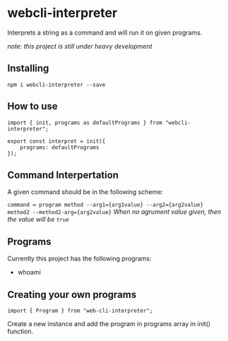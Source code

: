 # webcli-interpreter

Interprets a string as a command and will run it on given programs.

_note: this project is still under heavy development_


## Installing

```npm i webcli-interpreter --save```

## How to use

```
import { init, programs as defaultPrograms } from "webcli-interpreter";

export const interpret = init({
    programs: defaultPrograms
});

```

## Command Interpertation
A given command should be in the following scheme:

```command = program method --arg1={arg1value} --arg2={arg2value}  method2 --method2-arg={arg2value}```
_When no agrument value given, then the value will be `true`_

## Programs
Currently this project has the following programs:

- whoami

## Creating your own programs
`import { Program } from "web-cli-interpreter";`

Create a new instance and add the program in programs array in init() function.
